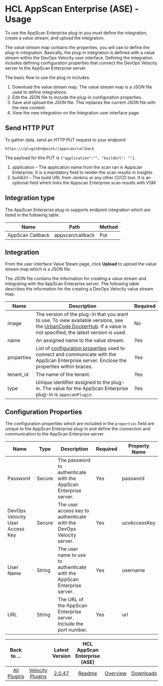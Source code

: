 
# HCL AppScan Enterprise (ASE) - Usage


To use the AppScan Enterprise plug-in you must define the integration, create a value stream, and upload the integration.

The value stream map contains the properties, you will use to define the plug-in integration. Basically, the plug-in integration is defined with a value stream within the DevOps Velocity user interface. Defining the integration includes defining configuration properties that connect the DevOps Velocity server to the AppScan Enterprise server.

The basic flow to use the plug-in includes:

1. Download the value stream map. The value stream map is a JSON file used to define integrations.
2. Edit the JSON file to include the plug-in configuration properties.
3. Save and upload the JSON file. This replaces the current JSON file with the new content.
4. View the new integration on the Integration user interface page.

## Send HTTP PUT

To gather data, send an HTTP PUT request to your endpoint:


```
https:///pluginEndpoint//appscan/callback
```

The payload for this PUT is ```{"application":"", "buildUrl": ""}```.

1. application – The application name from the scan ran in Appscan Enterprise. It is a mandatory field to render the scan results in Insights
2. buildUrl – The build URL from Jenkins or any other CI/CD tool. It is an optional field which links the Appscan Enterprise scan results with VSM

## Integration type

The AppScan Enterprise plug-in supports endpoint integration which are listed in the following table.

| Name | Path |Method |
| --- | --- | --- |
| AppScan Callback | appscan/callback | Put | 

## Integration

From the user interface Value Steam page, click **Upload** to upload the value stream map which is a JSON file.

The JSON file contains the information for creating a value stream and integrating with the AppScan Enterprise server. The following table describes the information for the creating a DevOps Velocity value stream map.


| Name | Description | Required |
| --- | --- | --- |
| image | The version of the plug-in that you want to use. To view available versions, see the [UrbanCode DockerHub](https://hub.docker.com/r/urbancode/ucv-ext-appscan/tags). If a value is not specified, the latest version is used. | No |
| name | An assigned name to the value stream. | Yes |
| properties | List of [configuration properties](#properties) used to connect and communicate with the AppScan Enterprise server. Enclose the properties within braces. | Yes |
| tenant\_id | The name of the tenant. | Yes |
| type | Unique identifier assigned to the plug-in. The value for the AppScan Enterprise plug-in is `appscanPlugin` | Yes |

## Configuration Properties


The configuration properties which are included in the `properties` field are unique to the AppScan Enterprise plug-in and define the connection and communication to the AppScan Enterprise server.


| Name | Type | Description | Required | Property Name |
| --- | --- | --- | --- | --- |
| Password | Secure | The password to authenticate with the AppScan Enterprise server. | Yes | password |
| DevOps Velocity User Access Key | Secure | The user access key to authenticate with the DevOps Velocity server. | Yes | ucvAccessKey |
| User Name | String | The user name to use to authenticate with the AppScan Enterprise server. | Yes | username |
| URL | String | The URL of the AppScan Enterprise server. Include the port number. | Yes | url |






|Back to ...||Latest Version|HCL AppScan Enterprise (ASE) |||
| :---: | :---: | :---: | :---: | :---: | :---: |
|[All Plugins](../../index.md)|[Velocity Plugins](../README.md)|[2.0.47](https://github.com/UrbanCode/IBM-UCV-PLUGINS/raw/main/files/ucv-ext-appscan/ucv-ext-appscan:2.0.47.tar.7z.001)|[Readme](README.md)|[Overview](overview.md)|[Downloads](downloads.md)|
